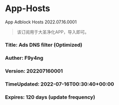 # App-Hosts
App Adblock Hosts 2022.07.16.0001
>
> 该订阅用于大圣净化APP，导入即可。
> 
### Title: Ads DNS filter (Optimized)
### Auther: F9y4ng
### Version: 202207160001
### TimeUpdated: 2022-07-16T00:30:40+00:00
### Expires: 120 days (update frequency)
